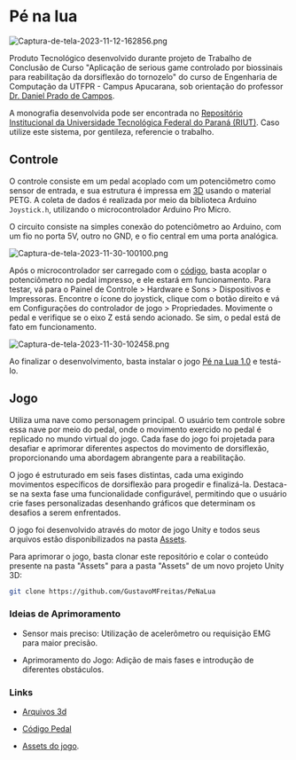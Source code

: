 
# Pé na lua

![Captura-de-tela-2023-11-12-162856.png](https://i.postimg.cc/Vsjh9qBD/Captura-de-tela-2023-11-12-162856.png)

Produto Tecnológico desenvolvido durante projeto de Trabalho de Conclusão de Curso "Aplicação de serious game controlado por biossinais para reabilitação da dorsiflexão do tornozelo" do curso de Engenharia de Computação da UTFPR - Campus Apucarana, sob orientação do professor [Dr. Daniel Prado de Campos](https://lattes.cnpq.br/2260564602839139).

A monografia desenvolvida pode ser encontrada no [Repositório Institucional da Universidade Tecnológica Federal do Paraná (RIUT)](http://repositorio.utfpr.edu.br/jspui/handle/1/33487). Caso utilize este sistema, por gentileza, referencie o trabalho.

## Controle

O controle consiste em um pedal acoplado com um potenciômetro como sensor de entrada, e sua estrutura é impressa em [3D](#links) usando o material PETG. A coleta de dados é realizada por meio da biblioteca Arduino `Joystick.h`, utilizando o microcontrolador Arduino Pro Micro.

O circuito consiste na simples conexão do potenciômetro ao Arduino, com um fio no porta 5V, outro no GND, e o fio central em uma porta analógica.

![Captura-de-tela-2023-11-30-100100.png](https://i.postimg.cc/W1KD9vp6/Captura-de-tela-2023-11-30-100100.png)

Após o microcontrolador ser carregado com o [código](#links), basta acoplar o potenciômetro no pedal impresso, e ele estará em funcionamento. Para testar, vá para o Painel de Controle > Hardware e Sons > Dispositivos e Impressoras. Encontre o ícone do joystick, clique com o botão direito e vá em Configurações do controlador de jogo > Propriedades. Movimente o pedal e verifique se o eixo Z está sendo acionado. Se sim, o pedal está de fato em funcionamento.

![Captura-de-tela-2023-11-30-102458.png](https://i.postimg.cc/pTYz1Ld5/Captura-de-tela-2023-11-30-102458.png)

Ao finalizar o desenvolvimento, basta instalar o jogo [Pé na Lua 1.0](https://github.com/GustavoMFreitas/PeNaLua/releases/tag/Game) e testá-lo.

## Jogo

Utiliza uma nave como personagem principal. O usuário tem controle sobre essa nave por meio do pedal, onde o movimento exercido no pedal é replicado no mundo virtual do jogo. Cada fase do jogo foi projetada para desafiar e aprimorar diferentes aspectos do movimento de dorsiflexão, proporcionando uma abordagem abrangente para a reabilitação. 

O jogo é estruturado em seis fases distintas, cada uma exigindo movimentos específicos de dorsiflexão para progedir e finalizá-la. Destaca-se na sexta fase uma funcionalidade configurável, permitindo que o usuário crie fases personalizadas desenhando gráficos que determinam os desafios a serem enfrentados.

O jogo foi desenvolvido através do motor de jogo Unity e todos seus arquivos estão disponibilizados na pasta [Assets](Assets).

Para aprimorar o jogo, basta clonar este repositório e colar o conteúdo presente na pasta "Assets" para a pasta "Assets" de um novo projeto Unity 3D:

```bash
git clone https://github.com/GustavoMFreitas/PeNaLua
```

### Ideias de Aprimoramento

- Sensor mais preciso: Utilização de acelerômetro ou requisição EMG para maior precisão.

- Aprimoramento do Jogo: Adição de mais fases e introdução de diferentes obstáculos.

### Links
- [Arquivos 3d](Models)

- [Código Pedal](Microcontroller)
- [Assets do jogo](Assets).
